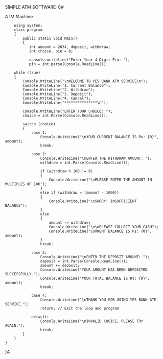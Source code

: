 SIMPLE ATM SOFTWARE-C#

ATM Machine 

        using system;
        class program
        {
            public static void Main()
            {
               int amount = 2034, deposit, withdraw;
               int choice, pin = 0;

               console.writeline("Enter Your 4 Digit Pin: ");
               pin = int.parse(Console.ReadLine());

        while (true)
        {
            Console.WriteLine("\nWELCOME TO YES BANK ATM SERVICE\n");
            Console.WriteLine("1. Current Balance");
            Console.WriteLine("2. Withdraw");
            Console.WriteLine("3. Deposit");
            Console.WriteLine("4. Cancel");
            Console.WriteLine("***************\n");

            Console.WriteLine("ENTER YOUR CHOICE: ");
            choice = int.Parse(Console.ReadLine());

            switch (choice)
            {
                case 1:
                    Console.WriteLine("\nYOUR CURRENT BALANCE IS Rs: {0}", amount);
                    break;

                case 2:
                    Console.WriteLine("\nENTER THE WITHDRAW AMOUNT: ");
                    withdraw = int.Parse(Console.ReadLine());

                    if (withdraw % 100 != 0)
                    {
                        Console.WriteLine("\nPLEASE ENTER THE AMOUNT IN MULTIPLES OF 100");
                    }
                    else if (withdraw > (amount - 1000))
                    {
                        Console.WriteLine("\nSORRY! INSUFFICIENT BALANCE");
                    }
                    else
                    {
                        amount -= withdraw;
                        Console.WriteLine("\n\nPLEASE COLLECT YOUR CASH");
                        Console.WriteLine("CURRENT BALANCE IS Rs: {0}", amount);
                    }
                    break;

                case 3:
                    Console.WriteLine("\nENTER THE DEPOSIT AMOUNT: ");
                    deposit = int.Parse(Console.ReadLine());
                    amount += deposit;
                    Console.WriteLine("YOUR AMOUNT HAS BEEN DEPOSITED SUCCESSFULLY.");
                    Console.WriteLine("YOUR TOTAL BALANCE IS Rs: {0}", amount);
                    break;

                case 4:
                    Console.WriteLine("\nTHANK YOU FOR USING YES BANK ATM SERVICE.");
                    return; // Exit the loop and program

                default:
                    Console.WriteLine("\nINVALID CHOICE, PLEASE TRY AGAIN.");
                    break;
            }
        }
    }
}A

